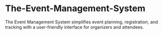# The-Event-Management-System
The Event Management System simplifies event planning, registration, and tracking with a user-friendly interface for organizers and attendees.
